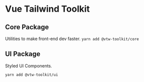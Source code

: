 # Vue Tailwind Toolkit

## Core Package

Utilities to make front-end dev faster.
`yarn add @vtw-toolkit/core`

## UI Package

Styled UI Components.

`yarn add @vtw-toolkit/ui`
